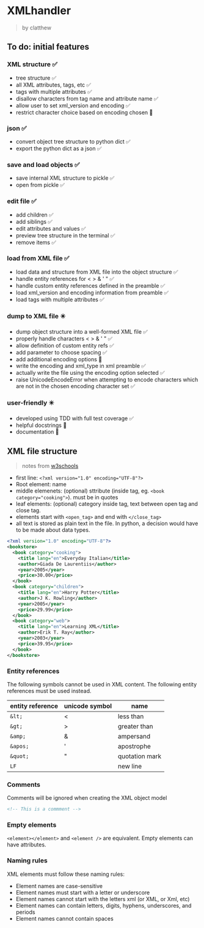 # XMLhandler
> by clatthew
## To do: initial features
### XML structure ✅
- tree structure ✅
- all XML attributes, tags, etc ✅
- tags with multiple attributes ✅
- disallow characters from tag name and attribute name ✅
- allow user to set xml_version and encoding ✅
- restrict character choice based on encoding chosen 🔴

### json ✅
- convert object tree structure to python dict ✅
- export the python dict as a json ✅

### save and load objects ✅
- save internal XML structure to pickle ✅
- open from pickle ✅

### edit file ✅
- add children ✅
- add siblings ✅
- edit attributes and values ✅
- preview tree structure in the terminal ✅
- remove items ✅

### load from XML file ✅
- load data and structure from XML file into the object structure ✅
- handle entity references for < > & ' " ✅
- handle custom entity references defined in the preamble ✅
- load xml_version and encoding information from preamble ✅
- load tags with multiple attributes ✅
 
### dump to XML file ✴️
- dump object structure into a well-formed XML file ✅
- properly handle characters < > & ' " ✅
- allow definition of custom entity refs ✅
- add parameter to choose spacing ✅
- add additional encoding options 🔴
- write the encoding and xml_type in xml preamble ✅
- actually write the file using the encoding option selected ✅
- raise UnicodeEncodeError when attempting to encode characters which are not in the chosen encoding character set ✅

### user-friendly ✴️
- developed using TDD with full test coverage ✅
- helpful docstrings 🔴
- documentation 🔴

## XML file structure
> notes from [w3schools](https://www.w3schools.com/xml/)
- first line: `<?xml version="1.0" encoding="UTF-8"?>`
- Root element: name
- middle elemenets: (optional) sttribute (inside tag, eg. `<book category="cooking">`). must be in quotes
- leaf elements: (optional) category inside tag, text between open tag and close tag.
- elements start with `<open_tag>` and end with `</close_tag>`
- all text is stored as plain text in the file. In python, a decision would have to be made about data types.
```xml
<?xml version="1.0" encoding="UTF-8"?>
<bookstore>
  <book category="cooking">
    <title lang="en">Everyday Italian</title>
    <author>Giada De Laurentiis</author>
    <year>2005</year>
    <price>30.00</price>
  </book>
  <book category="children">
    <title lang="en">Harry Potter</title>
    <author>J K. Rowling</author>
    <year>2005</year>
    <price>29.99</price>
  </book>
  <book category="web">
    <title lang="en">Learning XML</title>
    <author>Erik T. Ray</author>
    <year>2003</year>
    <price>39.95</price>
  </book>
</bookstore> 
```

### Entity references
The following symbols cannot be used in XML content. The following entity references must be used instead.

entity reference | unicode symbol | name
-|-|-
`&lt;` | < | less than
`&gt;` | > | greater than
`&amp;` | & | ampersand
`&apos;` | ' | apostrophe
`&quot;` | " | quotation mark
`LF` | | new line

### Comments
Comments will be ignored when creating the XML object model
```xml
<!-- This is a commment -->
```
### Empty elements
`<element></element>` and `<element />` are equivalent. Empty elements can have attributes.

### Naming rules
XML elements must follow these naming rules:
- Element names are case-sensitive
- Element names must start with a letter or underscore
- Element names cannot start with the letters xml (or XML, or Xml, etc)
- Element names can contain letters, digits, hyphens, underscores, and periods
- Element names cannot contain spaces

